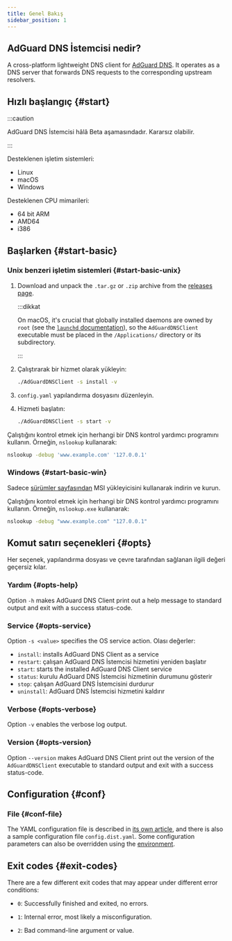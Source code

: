 ```yaml
---
title: Genel Bakış
sidebar_position: 1
---
```


<!-- markdownlint-configure-file {"ul-indent":{"indent":4,"start_indent":2,"start_indented":true}} -->

## AdGuard DNS İstemcisi nedir?

A cross-platform lightweight DNS client for [AdGuard DNS][agdns]. It operates as a DNS server that forwards DNS requests to the corresponding upstream resolvers.

[agdns]: https://adguard-dns.io

## Hızlı başlangıç {#start}

:::caution

AdGuard DNS İstemcisi hâlâ Beta aşamasındadır. Kararsız olabilir.

:::

Desteklenen işletim sistemleri:

- Linux
- macOS
- Windows

Desteklenen CPU mimarileri:

- 64 bit ARM
- AMD64
- i386

## Başlarken {#start-basic}

### Unix benzeri işletim sistemleri {#start-basic-unix}

1. Download and unpack the `.tar.gz` or `.zip` archive from the [releases page][releases].

   :::dikkat

   On macOS, it's crucial that globally installed daemons are owned by `root` (see the [`launchd` documentation][launchd-requirements]), so the `AdGuardDNSClient` executable must be placed in the `/Applications/` directory or its subdirectory.

   :::

2. Çalıştırarak bir hizmet olarak yükleyin:

   ```sh
   ./AdGuardDNSClient -s install -v
   ```

3. `config.yaml` yapılandırma dosyasını düzenleyin.

4. Hizmeti başlatın:

   ```sh
   ./AdGuardDNSClient -s start -v
   ```

Çalıştığını kontrol etmek için herhangi bir DNS kontrol yardımcı programını kullanın. Örneğin, `nslookup` kullanarak:

```sh
nslookup -debug 'www.example.com' '127.0.0.1'
```

[launchd-requirements]: https://developer.apple.com/library/archive/documentation/MacOSX/Conceptual/BPSystemStartup/Chapters/CreatingLaunchdJobs.html
[releases]: https://github.com/AdguardTeam/AdGuardDNSClient/releases

### Windows {#start-basic-win}

Sadece [sürümler sayfasından][releases] MSI yükleyicisini kullanarak indirin ve kurun.

Çalıştığını kontrol etmek için herhangi bir DNS kontrol yardımcı programını kullanın. Örneğin, `nslookup.exe` kullanarak:

```sh
nslookup -debug "www.example.com" "127.0.0.1"
```

## Komut satırı seçenekleri {#opts}

Her seçenek, yapılandırma dosyası ve çevre tarafından sağlanan ilgili değeri geçersiz kılar.

### Yardım {#opts-help}

Option `-h` makes AdGuard DNS Client print out a help message to standard output and exit with a success status-code.

### Service {#opts-service}

Option `-s <value>` specifies the OS service action. Olası değerler:

- `install`: installs AdGuard DNS Client as a service
- `restart`: çalışan AdGuard DNS İstemcisi hizmetini yeniden başlatır
- `start`: starts the installed AdGuard DNS Client service
- `status`: kurulu AdGuard DNS İstemcisi hizmetinin durumunu gösterir
- `stop`: çalışan AdGuard DNS İstemcisini durdurur
- `uninstall`: AdGuard DNS İstemcisi hizmetini kaldırır

### Verbose {#opts-verbose}

Option `-v` enables the verbose log output.

### Version {#opts-version}

Option `--version` makes AdGuard DNS Client print out the version of the `AdGuardDNSClient` executable to standard output and exit with a success status-code.

## Configuration {#conf}

### File {#conf-file}

The YAML configuration file is described in [its own article][conf], and there is also a sample configuration file `config.dist.yaml`.  Some configuration parameters can also be overridden using the [environment][env].

[conf]: configuration.md
[env]: environment.md

## Exit codes {#exit-codes}

There are a few different exit codes that may appear under different error conditions:

- `0`: Successfully finished and exited, no errors.

- `1`: Internal error, most likely a misconfiguration.

- `2`: Bad command-line argument or value.

